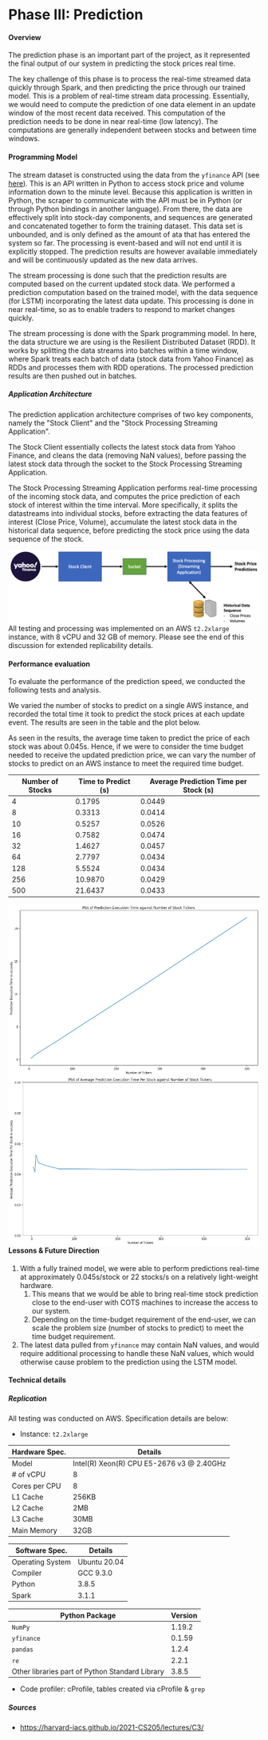# Phase III: Prediction

#### Overview

The prediction phase is an important part of the project, as it represented the final output of our system in predicting the stock prices real time. 

The key challenge of this phase is to process the real-time streamed data quickly through Spark, and then predicting the price through our trained model. This is a problem of real-time stream data processing. Essentially, we would need to compute the prediction of one data element in an update window of the most recent data received. This computation of the prediction needs to be done in near real-time (low latency). The computations are generally independent between stocks and between time windows.

#### Programming Model

The stream dataset is constructed using the data from the `yfinance` API (see [here](https://pypi.org/project/yfinance/)). This is an API written in Python to access stock price and volume information down to the minute level. Because this application is written in Python, the scraper to communicate with the API must be in Python (or through Python bindings in another language). From there, the data are effectively split into stock-day components, and sequences are generated and concatenated together to form the training dataset. This data set is unbounded, and is only defined as the amount of ata that has entered the system so far. The processing is event-based and will not end until it is explicitly stopped. The prediction results are however available immediately and will be continuously updated as the new data arrives.

The stream processing is done such that the prediction results are computed based on the current updated stock data. We performed a prediction computation based on the trained model, with the data sequence (for LSTM) incorporating the latest data update. This processing is done in near real-time, so as to enable traders to respond to market changes quickly. 

The stream processing is done with the Spark programming model. In here, the data structure we are using is the Resilient Distributed Dataset (RDD). It works by splitting the data streams into batches within a time window, where Spark treats each batch of data (stock data from Yahoo Finance) as RDDs and processes them with RDD operations. The processed prediction results are then pushed out in batches.

##### Application Architecture

The prediction application architecture comprises of two key components, namely the "Stock Client" and the "Stock Processing Streaming Application".

The Stock Client essentially collects the latest stock data from Yahoo Finance, and cleans the data (removing NaN values), before passing the latest stock data through the socket to the Stock Processing Streaming Application.

The Stock Processing Streaming Application performs real-time processing of the incoming stock data, and computes the price prediction of each stock of interest within the time interval. More specifically, it splits the datastreams into individual stocks, before extracting the data features of interest (Close Price, Volume), accumulate the latest stock data in the historical data sequence, before predicting the stock price using the data sequence of the stock.

<img src="./figures/Prediction_Prog_Mod.png"
     alt="Markdown Monster icon"
     style="float: left; margin-right: 10px;" />

All testing and processing was implemented on an AWS `t2.2xlarge` instance, with 8 vCPU and 32 GB of memory. Please see the end of this discussion for extended replicability details.

#### Performance evaluation

To evaluate the performance of the prediction speed, we conducted the following tests and analysis. 

We varied the number of stocks to predict on a single AWS instance, and recorded the total time it took to predict the stock prices at each update event. The results are seen in the table and the plot below. 

As seen in the results, the average time taken to predict the price of each stock was about 0.045s. Hence, if we were to consider the time budget needed to receive the updated prediction price, we can vary the number of stocks to predict on an AWS instance to meet the required time budget.

| Number of Stocks | Time to Predict (s) | Average Prediction Time per Stock (s) |
| ---------------- | ------------------- | ------------------------------------- |
| 4                | 0.1795              | 0.0449                                |
| 8                | 0.3313              | 0.0414                                |
| 10               | 0.5257              | 0.0526                                |
| 16               | 0.7582              | 0.0474                                |
| 32               | 1.4627              | 0.0457                                |
| 64               | 2.7797              | 0.0434                                |
| 128              | 5.5524              | 0.0434                                |
| 256              | 10.9870             | 0.0429                                |
| 500              | 21.6437             | 0.0433                                |

<img src="./figures/Pred_time.png"
     alt="Markdown Monster icon"
     style="float: left; margin-right: 10px;" />

<img src="./figures/avg_time.png"
     alt="Markdown Monster icon"
     style="float: left; margin-right: 10px;" />

#### Lessons & Future Direction

1. With a fully trained model, we were able to perform predictions real-time at approximately 0.045s/stock or 22 stocks/s on a relatively light-weight hardware. 
   1. This means that we would be able to bring real-time stock prediction close to the end-user with COTS machines to increase the access to our system.
   2. Depending on the time-budget requirement of the end-user, we can scale the problem size (number of stocks to predict) to meet the time budget requirement.
2. The latest data pulled from `yfinance` may contain NaN values, and would require additional processing to handle these NaN values, which would otherwise cause problem to the prediction using the LSTM model. 

#### Technical details

##### Replication

All testing was conducted on AWS. Specification details are below:

- Instance: `t2.2xlarge`

| Hardware Spec. | Details                                   |
| -------------- | ----------------------------------------- |
| Model          | Intel(R) Xeon(R) CPU E5-2676 v3 @ 2.40GHz |
| # of vCPU      | 8                                         |
| Cores per CPU  | 8                                         |
| L1 Cache       | 256KB                                     |
| L2 Cache       | 2MB                                       |
| L3 Cache       | 30MB                                      |
| Main Memory    | 32GB                                      |

| Software Spec.   | Details      |
| ---------------- | ------------ |
| Operating System | Ubuntu 20.04 |
| Compiler         | GCC 9.3.0    |
| Python           | 3.8.5        |
| Spark            | 3.1.1        |

| Python Package                                  | Version |
| ----------------------------------------------- | ------- |
| `NumPy`                                         | 1.19.2  |
| `yfinance`                                      | 0.1.59  |
| `pandas`                                        | 1.2.4   |
| `re`                                            | 2.2.1   |
| Other libraries part of Python Standard Library | 3.8.5   |

- Code profiler: cProfile, tables created via cProfile & `grep`

##### Sources

- https://harvard-iacs.github.io/2021-CS205/lectures/C3/